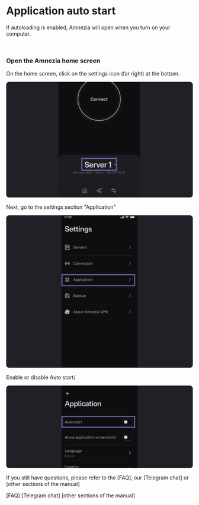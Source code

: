 # Application auto start

If autoloading is enabled, Amnezia will open when you turn on your computer.

&nbsp;

### Open the Amnezia home screen


 On the home screen, click on the settings icon (far right) at the bottom.

![instruction 1](https://raw.githubusercontent.com/amnezia-vpn/amnezia.org-content/master/docs/en/instructions/17_application-autostart/img/aa_en_1.png)

Next, go to the settings section "Application"

![instruction 1](https://raw.githubusercontent.com/amnezia-vpn/amnezia.org-content/master/docs/en/instructions/17_application-autostart/img/aa_en_2.png)

Enable or disable Auto start/

![instruction 1](https://raw.githubusercontent.com/amnezia-vpn/amnezia.org-content/master/docs/en/instructions/17_application-autostart/img/aa_en_3.png)

If you still have questions, please refer to the [FAQ], our [Telegram chat] or [other sections of the manual]

[amnezia-site-ext-link]: https://amnezia-web-nx1r.vercel.app
[about-int-link]: /about
[FAQ]
[Telegram chat] 
[other sections of the manual]














